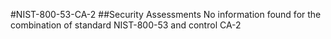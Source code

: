 #NIST-800-53-CA-2
##Security Assessments
No information found for the combination of standard NIST-800-53 and control CA-2
